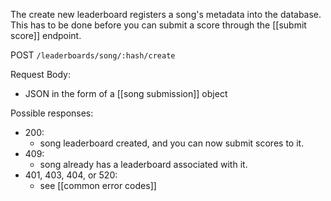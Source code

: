 The create new leaderboard registers a song's metadata into the database. This has to be done before you can submit a score through the [[submit score]] endpoint.

POST `/leaderboards/song/:hash/create`

Request Body:
- JSON in the form of a [[song submission]] object

Possible responses:
- 200: 
	- song leaderboard created, and you can now submit scores to it.
- 409: 
	- song already has a leaderboard associated with it.
- 401, 403, 404, or 520: 
	- see [[common error codes]]